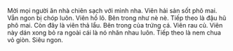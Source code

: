 Mời mọi người ăn nhà chiên sạch với mình nha. Viên hải sản sốt phô mai. Vẫn ngon bị chóp luôn. Viên hồ lô. Bên trong như nè nè. Tiếp theo là đậu hũ phô mai. Còn đây là viên thả lẩu. Bên trong của trứng cá. Viên rau củ. Viên này dán xong bỏ ra ngoài cái là nó nhăn nhau luôn. Tiếp theo là nem chua vỏ giòn. Siêu ngon.